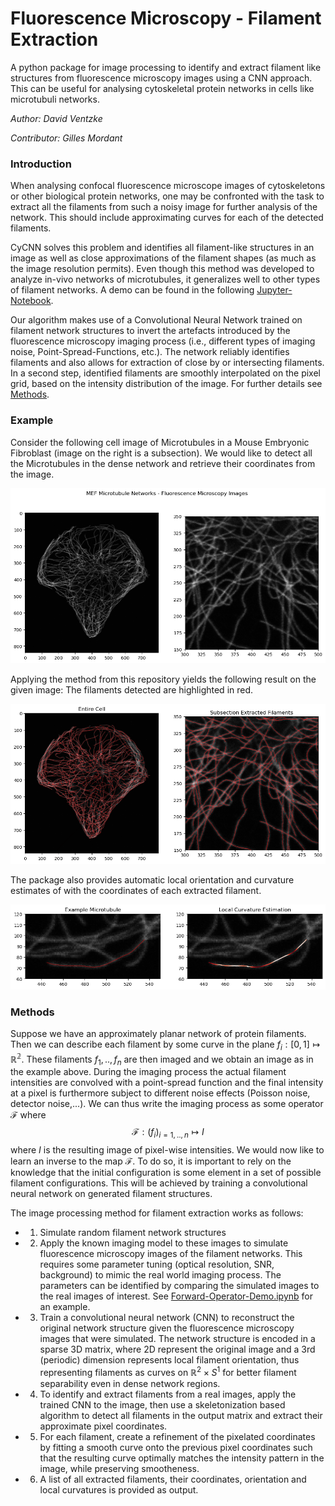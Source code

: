 # Fluorescence Microscopy - Filament Extraction
A python package for image processing to identify and extract filament like structures from fluorescence microscopy images using a CNN approach. This can be useful for analysing cytoskeletal protein networks in cells like microtubuli networks.

_Author: David Ventzke_

_Contributor: Gilles Mordant_

### Introduction
When analysing confocal fluorescence microscope images of cytoskeletons or other biological protein networks, one may be confronted with the task to extract all the filaments from such a noisy image for further analysis of the network. This should include approximating curves for each of the detected filaments.

CyCNN solves this problem and identifies all filament-like structures in an image as well as close approximations of the filament shapes (as much as the image resolution permits). Even though this method was developed to analyze in-vivo networks of microtubules, it generalizes well to other types of filament networks. A demo can be found in the following [Jupyter-Notebook](CNN%20Demo.ipynb).

Our algorithm makes use of a Convolutional Neural Network trained on filament network structures to invert the artefacts introduced by the fluorescence microscopy imaging process (i.e., different types of imaging noise, Point-Spread-Functions, etc.). The network reliably identifies filaments and also allows for extraction of close by or intersecting filaments. In a second step, identified filaments are smoothly interpolated on the pixel grid, based on the intensity distribution of the image. For further details see [Methods](#methods).

### Example

Consider the following cell image of Microtubules in a Mouse Embryonic Fibroblast (image on the right is a subsection). We would like to detect all the Microtubules in the dense network and retrieve their coordinates from the image. 

![Microtubules in Fibroblast](./example_img/example.png)

Applying the method from this repository yields the following result on the given image: The filaments detected are highlighted in red.

![Demo](./example_img/processed.png)

The package also provides automatic local orientation and curvature estimates of with the coordinates of each extracted filament. 

![Single Microtubule](./example_img/single.png)

### Methods

Suppose we have an approximately planar network of protein filaments. Then we can describe each filament by some curve in the plane $f_i: [0,1] \mapsto \mathbb{R^2}$. These filaments $f_1,..,f_n$ are then imaged and we obtain an image as in the example above. During the imaging process the actual filament intensities are convolved with a point-spread function and the final intensity at a pixel is furthermore subject to different noise effects (Poisson noise, detector noise,...). We can thus write the imaging process as some operator $\mathcal F$ where $$\mathcal{F}:(f_i)_{i=1,..,n} \mapsto I$$ where $I$ is the resulting image of pixel-wise intensities. We would now like to learn an inverse to the map $\mathcal F$. To do so,  it is important to rely on the knowledge that the initial configuration is some element in a set of possible filament configurations. This will be achieved by training a convolutional neural network on generated filament structures.

The image processing method for filament extraction works as follows:
- 1) Simulate random filament network structures
- 2) Apply the known imaging model to these images to simulate fluorescence microscopy images of the filament networks. This requires some parameter tuning (optical resolution, SNR, background) to mimic the real world imaging process. The parameters can be identified by comparing the simulated images to the real images of interest. See [Forward-Operator-Demo.ipynb](./Forward-Operator-Demo.ipynb) for an example.
- 3) Train a convolutional neural network (CNN) to reconstruct the original network structure given the fluorescence microscopy images that were simulated. The network structure is encoded in a sparse 3D matrix, where 2D represent the original image and a 3rd (periodic) dimension represents local filament orientation, thus representing filaments as curves on $\mathbb R^2 \times S^1$ for better filament separability even in dense network regions. 
- 4) To identify and extract filaments from a real images, apply the trained CNN to the image, then use a skeletonization based algorithm to detect all filaments in the output matrix and extract their approximate pixel coordinates.
- 5) For each filament, create a refinement of the pixelated coordinates by fitting a smooth curve onto the previous pixel coordinates such that the resulting curve optimally matches the intensity pattern in the image, while preserving smootheness.
- 6) A list of all extracted filaments, their coordinates, orientation and local curvatures is provided as output.
